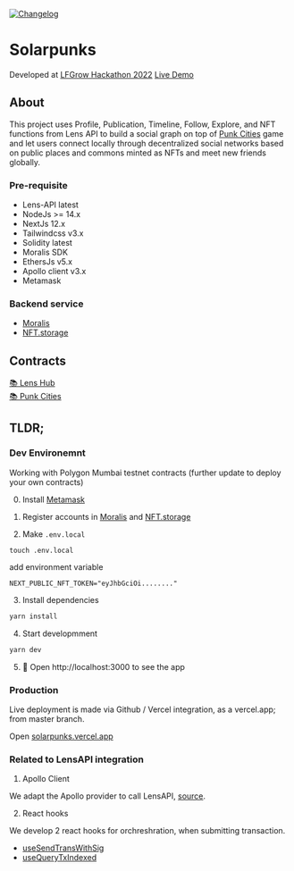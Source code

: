 [![Changelog](https://github.com/rtang03/solarpunks/actions/workflows/changelog.yaml/badge.svg)](https://github.com/rtang03/solarpunks/actions/workflows/changelog.yaml)

# Solarpunks

Developed at [LFGrow Hackathon 2022](https://showcase.ethglobal.com/lfgrow/solarpunks-86vjx)
[Live Demo](https://solarpunks.vercel.app/)

## About
This project uses Profile, Publication, Timeline, Follow, Explore, and NFT functions from Lens API to build a social graph on top of [Punk Cities](https://punkcity.surge.sh/) game and let users connect locally through decentralized social networks based on public places and commons minted as NFTs and meet new friends globally.


### Pre-requisite

- Lens-API latest
- NodeJs >= 14.x
- NextJs 12.x
- Tailwindcss v3.x
- Solidity latest
- Moralis SDK
- EthersJs v5.x
- Apollo client v3.x
- Metamask

### Backend service

- [Moralis](https://moralis.io)
- [NFT.storage](https://nft.storage)


## Contracts

[📚 Lens Hub](https://mumbai.polygonscan.com/address/0xd7B3481De00995046C7850bCe9a5196B7605c367)  
[📚 Punk Cities](https://mumbai.polygonscan.com/address/0x89a5e08f445a561ff62dde53d9e071c32634a688)

## TLDR;

### Dev Environemnt

Working with Polygon Mumbai testnet contracts (further update to deploy your own contracts)

0. Install [Metamask](https://metamask.io)

1. Register accounts in [Moralis](https://moralis.io) and [NFT.storage](https://nft.storage)

2. Make `.env.local`

```shell
touch .env.local
```

add environment variable

```text
NEXT_PUBLIC_NFT_TOKEN="eyJhbGciOi........"
```

3. Install dependencies

```bash
yarn install
```

4. Start developmment

```bash
yarn dev
```

5. 📱 Open http://localhost:3000 to see the app

### Production

Live deployment is made via Github / Vercel integration, as a vercel.app; from master branch.

Open [solarpunks.vercel.app](https://solarpunks.vercel.app)


### Related to LensAPI integration

1. Apollo Client

We adapt the Apollo provider to call LensAPI, [source](https://github.com/rtang03/solarpunks/lib/apolloClient.js).

2. React hooks

We develop 2 react hooks for orchreshration, when submitting transaction.

- [useSendTransWithSig](https://github.com/rtang03/solarpunks/blob/master/hooks/useSendTransWithSig.js)
- [useQueryTxIndexed](https://github.com/rtang03/solarpunks/blob/master/hooks/useQueryTxIndexed.js)

